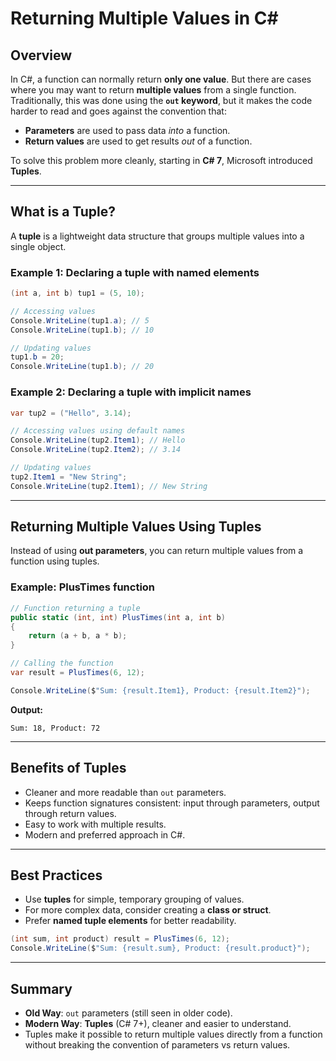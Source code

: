 # Returning Multiple Values in C\#

## Overview

In C#, a function can normally return **only one value**. But there are cases where you may want to return **multiple values** from a single function. Traditionally, this was done using the **`out` keyword**, but it makes the code harder to read and goes against the convention that:

- **Parameters** are used to pass data _into_ a function.
- **Return values** are used to get results _out_ of a function.

To solve this problem more cleanly, starting in **C# 7**, Microsoft introduced **Tuples**.

---

## What is a Tuple?

A **tuple** is a lightweight data structure that groups multiple values into a single object.

### Example 1: Declaring a tuple with named elements

```csharp
(int a, int b) tup1 = (5, 10);

// Accessing values
Console.WriteLine(tup1.a); // 5
Console.WriteLine(tup1.b); // 10

// Updating values
tup1.b = 20;
Console.WriteLine(tup1.b); // 20
```

### Example 2: Declaring a tuple with implicit names

```csharp
var tup2 = ("Hello", 3.14);

// Accessing values using default names
Console.WriteLine(tup2.Item1); // Hello
Console.WriteLine(tup2.Item2); // 3.14

// Updating values
tup2.Item1 = "New String";
Console.WriteLine(tup2.Item1); // New String
```

---

## Returning Multiple Values Using Tuples

Instead of using **out parameters**, you can return multiple values from a function using tuples.

### Example: PlusTimes function

```csharp
// Function returning a tuple
public static (int, int) PlusTimes(int a, int b)
{
    return (a + b, a * b);
}

// Calling the function
var result = PlusTimes(6, 12);

Console.WriteLine($"Sum: {result.Item1}, Product: {result.Item2}");
```

**Output:**

```
Sum: 18, Product: 72
```

---

## Benefits of Tuples

- Cleaner and more readable than `out` parameters.
- Keeps function signatures consistent: input through parameters, output through return values.
- Easy to work with multiple results.
- Modern and preferred approach in C#.

---

## Best Practices

- Use **tuples** for simple, temporary grouping of values.
- For more complex data, consider creating a **class or struct**.
- Prefer **named tuple elements** for better readability.

```csharp
(int sum, int product) result = PlusTimes(6, 12);
Console.WriteLine($"Sum: {result.sum}, Product: {result.product}");
```

---

## Summary

- **Old Way**: `out` parameters (still seen in older code).
- **Modern Way**: **Tuples** (C# 7+), cleaner and easier to understand.
- Tuples make it possible to return multiple values directly from a function without breaking the convention of parameters vs return values.
